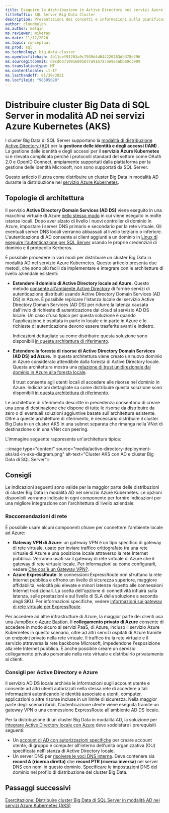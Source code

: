 ```yaml
---
title: Eseguire la distribuzione in Active Directory nei servizi Azure Kubernetes
titleSuffix: SQL Server Big Data Cluster
description: Presentazioni dei concetti e informazioni sulla pianificazione della distribuzione di cluster Big Data di SQL Server in modalità AD nei servizi Azure Kubernetes (AKS).
author: cloudmelon
ms.author: melqin
ms.reviewer: mikeray
ms.date: 11/12/2020
ms.topic: conceptual
ms.prod: sql
ms.technology: big-data-cluster
ms.openlocfilehash: 4b11cef91203a9c7939d4d044220283db378e296
ms.sourcegitcommit: d8cdbb719916805037a9167ac4e964abb89c3909
ms.translationtype: MT
ms.contentlocale: it-IT
ms.lasthandoff: 01/20/2021
ms.locfileid: "98595628"
---
```

# <a name="deploy-sql-server-big-data-clusters-in-ad-mode-on-azure-kubernetes-services-aks"></a>Distribuire cluster Big Data di SQL Server in modalità AD nei servizi Azure Kubernetes (AKS)

I cluster Big Data di SQL Server supportano la [modalità di distribuzione Active Directory (AD)](./active-directory-prerequisites.md) per la **gestione delle identità e degli accessi (IAM)** . La gestione delle identità e degli accessi per il **servizio Azure Kubernetes** si è rilevata complicata perché i protocolli standard del settore come OAuth 2.0 e OpenID Connect, ampiamente supportati dalla piattaforma per la gestione delle identità Microsoft, non sono supportati da SQL Server.  

Questo articolo illustra come distribuire un cluster Big Data in modalità AD durante la distribuzione nel [servizio Azure Kubernetes](/azure/aks/intro-kubernetes). 

## <a name="architecture-topologies"></a>Topologie di architettura

Il servizio **Active Directory Domain Services (AD DS)** viene eseguito in una macchina virtuale di Azure [nello stesso modo](/windows-server/identity/ad-ds/deploy/virtual-dc/adds-on-azure-vm) in cui viene eseguito in molte istanze locali.  Dopo aver alzato di livello i nuovi controller di dominio in Azure, impostare i server DNS primario e secondario per la rete virtuale. Gli eventuali server DNS locali verranno abbassati al livello terziario o inferiore. L'autenticazione di AD consente ai client aggiunti a un dominio in [Linux di eseguire l'autenticazione per SQL Server](../linux/sql-server-linux-active-directory-auth-overview.md) usando le proprie credenziali di dominio e il protocollo Kerberos.

È possibile procedere in vari modi per distribuire un cluster Big Data in modalità AD nel servizio Azure Kubernetes.  Questo articolo presenta due metodi, che sono più facili da implementare e integrare con le architetture di livello aziendale esistenti:

* **Estendere il dominio di Active Directory locale ad Azure.** Questo metodo [consente all'ambiente Active Directory](/azure/architecture/reference-architectures/identity/adds-extend-domain) di fornire servizi di autenticazione distribuiti usando Active Directory Domain Services (AD DS) in Azure. È possibile replicare l'istanza locale del servizio Active Directory Domain Services (AD DS) per ridurre la latenza causata dall'invio di richieste di autenticazione dal cloud al servizio AD DS locale. Un caso d'uso tipico per questa soluzione è quando l'applicazione è ospitata in parte in locale e in parte in Azure e le richieste di autenticazione devono essere trasferite avanti e indietro.

   Indicazioni dettagliate su come distribuire questa soluzione sono disponibili [in questa architettura di riferimento](https://github.com/mspnp/identity-reference-architectures/tree/master/adds-extend-domain).

* **Estendere la foresta di risorse di Active Directory Domain Services (AD DS) ad Azure.** In questa architettura viene creato un nuovo dominio in Azure considerato attendibile dalla foresta di Active Directory locale. Questa architettura mostra una [relazione di trust unidirezionale dal dominio in Azure alla foresta locale](/azure/architecture/reference-architectures/identity/adds-forest).

   Il trust consente agli utenti locali di accedere alle risorse nel dominio in Azure. Indicazioni dettagliate su come distribuire questa soluzione sono disponibili [in questa architettura di riferimento](https://github.com/mspnp/identity-reference-architectures/tree/master/adds-forest).

Le architetture di riferimento descritte in precedenza consentono di creare una zona di destinazione che dispone di tutte le risorse da distribuire da zero o di eventuali soluzioni aggiuntive basate sull'architettura esistente. Oltre a queste architetture di riferimento, è necessario distribuire il cluster Big Data in un cluster AKS in una subnet separata che rimanga nella VNet di destinazione o in una VNet con peering.

L'immagine seguente rappresenta un'architettura tipica:

:::image type="content" source="media/active-directory-deployment-aks/ad-in-aks-diagram.png" alt-text="Cluster AKS con AD e cluster Big Data di SQL Server":::

## <a name="recommendations"></a>Consigli

Le indicazioni seguenti sono valide per la maggior parte delle distribuzioni di cluster Big Data in modalità AD nel servizio Azure Kubernetes. Le opzioni disponibili verranno indicate in ogni componente per fornire indicazioni per una migliore integrazione con l'architettura di livello aziendale.

### <a name="networking-recommendations"></a>Raccomandazioni di rete

È possibile usare alcuni componenti chiave per connettere l'ambiente locale ad Azure:

* **Gateway VPN di Azure**: un gateway VPN è un tipo specifico di gateway di rete virtuale, usato per inviare traffico crittografato tra una rete virtuale di Azure e una posizione locale attraverso la rete Internet pubblica. Verranno usati sia il gateway di rete virtuale di Azure che il gateway di rete virtuale locale. Per informazioni su come configurarli, vedere [Che cos'è un Gateway VPN?](/azure/vpn-gateway/vpn-gateway-about-vpngateways).
* **Azure ExpressRoute**: le connessioni ExpressRoute non sfruttano la rete Internet pubblica e offrono un livello di sicurezza superiore, maggiore affidabilità, velocità più elevate e minori latenze rispetto alle connessioni Internet tradizionali. La scelta dell'opzione di connettività influirà sulla latenza, sulle prestazioni e sul livello di SLA della soluzione a seconda degli SKU. Per informazioni specifiche, vedere [Informazioni sui gateway di rete virtuale per ExpressRoute](/azure/expressroute/expressroute-about-virtual-network-gateways).

Per accedere ad altre infrastrutture di Azure, la maggior parte dei clienti usa una JumpBox o [Azure Bastion](/azure/bastion/bastion-overview). Il **collegamento privato di Azure** consente di accedere in modo sicuro ai servizi PaaS, di Azure, incluso il servizio Azure Kubernetes in questo scenario, oltre ad altri servizi ospitati di Azure tramite un endpoint privato nella rete virtuale. Il traffico tra la rete virtuale e il servizio attraversa la rete backbone Microsoft, impedendone l'esposizione alla rete Internet pubblica. È anche possibile creare un servizio collegamento privato personale nella rete virtuale e distribuirlo privatamente ai clienti.

### <a name="active-directory-and-azure-recommendation"></a>Consigli per Active Directory e Azure

Il servizio AD DS locale archivia le informazioni sugli account utente e consente ad altri utenti autorizzati nella stessa rete di accedere a tali informazioni autenticando le identità associate a utenti, computer, applicazioni o altre risorse incluse in un limite di sicurezza. Nella maggior parte degli scenari ibridi, l'autenticazione utente viene eseguita tramite un gateway VPN o una connessione ExpressRoute all'ambiente AD DS locale.  

Per la distribuzione di un cluster Big Data in modalità AD, la soluzione per [integrare Active Directory locale con Azure](/azure/architecture/reference-architectures/identity/) deve soddisfare i prerequisiti seguenti:

* Un [account di AD con autorizzazioni specifiche](active-directory-prerequisites.md) per creare account utente, di gruppo e computer all'interno dell'unità organizzativa (OU) specificata nell'istanza di Active Directory locale.
* Un server DNS per [risolvere le voci DNS interne](active-directory-dns-reconciliation.md). Deve contenere sia **record A (ricerca diretta)** che **record PTR (ricerca inversa)** nel server DNS con nomi in questo dominio. Specificare le impostazioni DNS del dominio nel profilo di distribuzione del cluster Big Data.  

## <a name="next-steps"></a>Passaggi successivi

[Esercitazione: Distribuire cluster Big Data di SQL Server in modalità AD nei servizi Azure Kubernetes (AKS)](active-directory-deployment-aks-tutorial.md)